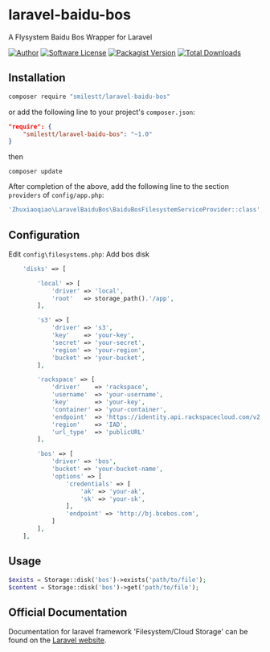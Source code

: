 # laravel-baidu-bos
A Flysystem Baidu Bos Wrapper for Laravel

[![Author](http://img.shields.io/badge/author-@zhuxiaoqiao-blue.svg?style=flat-square)](https://github.com/zhuxiaoqiao)
[![Software License](https://img.shields.io/badge/license-MIT-brightgreen.svg?style=flat-square)](LICENSE)
[![Packagist Version](https://img.shields.io/packagist/v/zhuxiaoqiao/laravel-baidu-bos.svg?style=flat-square)](https://packagist.org/packages/zhuxiaoqiao/laravel-baidu-bos)
[![Total Downloads](https://img.shields.io/packagist/dt/zhuxiaoqiao/laravel-baidu-bos.svg?style=flat-square)](https://packagist.org/packages/zhuxiaoqiao/laravel-baidu-bos)


## Installation

```bash
composer require "smilestt/laravel-baidu-bos"

```
or add the following line to your project's `composer.json`:

```json
"require": {
    "smilestt/laravel-baidu-bos": "~1.0"
}
```
then

```shell
composer update
```
After completion of the above, add the following line to the section `providers` of `config/app.php`:

```php
'Zhuxiaoqiao\LaravelBaiduBos\BaiduBosFilesystemServiceProvider::class',
```

## Configuration

Edit `config\filesystems.php`:
Add bos disk

```php
	'disks' => [

		'local' => [
			'driver' => 'local',
			'root'   => storage_path().'/app',
		],

		's3' => [
			'driver' => 's3',
			'key'    => 'your-key',
			'secret' => 'your-secret',
			'region' => 'your-region',
			'bucket' => 'your-bucket',
		],

		'rackspace' => [
			'driver'    => 'rackspace',
			'username'  => 'your-username',
			'key'       => 'your-key',
			'container' => 'your-container',
			'endpoint'  => 'https://identity.api.rackspacecloud.com/v2.0/',
			'region'    => 'IAD',
			'url_type'  => 'publicURL'
		],

		'bos' => [
			'driver' => 'bos',
			'bucket' => 'your-bucket-name',
			'options' => [
				'credentials' => [
					'ak' => 'your-ak',
					'sk' => 'your-sk',
				],
				'endpoint' => 'http://bj.bcebos.com',
			]
		],
	],
```

## Usage

```php
$exists = Storage::disk('bos')->exists('path/to/file');
$content = Storage::disk('bos')->get('path/to/file');
```

## Official Documentation

Documentation for laravel framework 'Filesystem/Cloud Storage' can be found on the [Laravel website](http://laravel.com/docs/5.0/filesystem).
